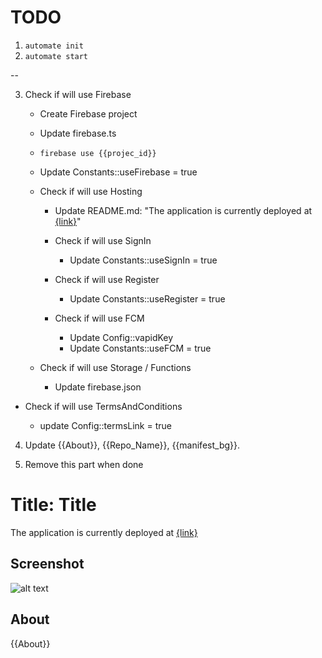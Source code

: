 # TODO

1. `automate init`
2. `automate start`

--

3. Check if will use Firebase

   - Create Firebase project

   - Update firebase.ts

   - `firebase use {{projec_id}}`

   - Update Constants::useFirebase = true

   - Check if will use Hosting

     - Update README.md: "The application is currently deployed at [{link}]({link})"

     - Check if will use SignIn

       - Update Constants::useSignIn = true

     - Check if will use Register

       - Update Constants::useRegister = true

     - Check if will use FCM
       - Update Config::vapidKey
       - Update Constants::useFCM = true

   - Check if will use Storage / Functions
     - Update firebase.json

- Check if will use TermsAndConditions

  - update Config::termsLink = true

4. Update {{About}}, {{Repo_Name}}, {{manifest_bg}}.

5. Remove this part when done

# Title: Title

The application is currently deployed at [{link}]({link})

## Screenshot

![alt text](https://github.com/Manila-Arduino/{{Repo_Name}}/blob/main/public/images/screenshot.png)

## About

{{About}}
